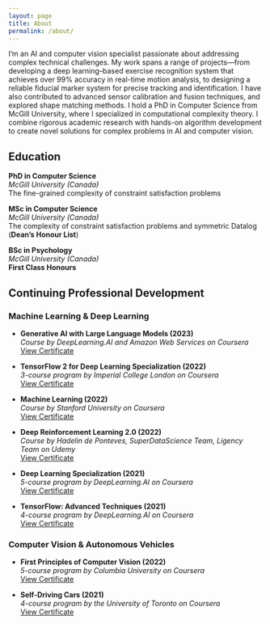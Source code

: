 ```yaml
---
layout: page
title: About
permalink: /about/
---
```


I’m an AI and computer vision specialist passionate about addressing complex technical challenges. My work spans a range of projects—from developing a deep learning–based exercise recognition system that achieves over 99% accuracy in real-time motion analysis, to designing a reliable fiducial marker system for precise tracking and identification. I have also contributed to advanced sensor calibration and fusion techniques, and explored shape matching methods. I hold a PhD in Computer Science from McGill University, where I specialized in computational complexity theory. I combine rigorous academic research with hands-on algorithm development to create novel solutions for complex problems in AI and computer vision.

## Education

**PhD in Computer Science**  
*McGill University (Canada)*  
The fine-grained complexity of constraint satisfaction problems

**MSc in Computer Science**  
*McGill University (Canada)*  
The complexity of constraint satisfaction problems and symmetric Datalog (**Dean’s Honour List**)

**BSc in Psychology**  
*McGill University (Canada)*  
**First Class Honours**
## Continuing Professional Development

### Machine Learning & Deep Learning

- **Generative AI with Large Language Models (2023)**  
  *Course by DeepLearning.AI and Amazon Web Services on Coursera*  
  [View Certificate](https://www.coursera.org/account/accomplishments/records/GX99WPS6PX6F)

- **TensorFlow 2 for Deep Learning Specialization (2022)**  
  *3-course program by Imperial College London on Coursera*  
  [View Certificate](https://www.coursera.org/share/ca02e8572a9abf8b49a8897c78709347)

- **Machine Learning (2022)**  
  *Course by Stanford University on Coursera*  
  [View Certificate](https://coursera.org/share/7af27eb122bda0b6f8f20f7c85bb101a)

- **Deep Reinforcement Learning 2.0 (2022)**  
  *Course by Hadelin de Ponteves, SuperDataScience Team, Ligency Team on Udemy*  
  [View Certificate](https://www.udemy.com/certificate/UC-4203332c-2fbf-4844-89d9-6367b6e77f14/)

- **Deep Learning Specialization (2021)**  
  *5-course program by DeepLearning.AI on Coursera*  
  [View Certificate](https://www.coursera.org/account/accomplishments/specialization/X5LZKN3QQYQK)

- **TensorFlow: Advanced Techniques (2021)**  
  *4-course program by DeepLearning.AI on Coursera*  
  [View Certificate](https://coursera.org/share/c2c6af0e299b244a91f96e699e5c4d42)

### Computer Vision & Autonomous Vehicles

- **First Principles of Computer Vision (2022)**  
  *5-course program by Columbia University on Coursera*  
  [View Certificate](https://coursera.org/share/df178ecca8a09e57b5d3ce0afe4697a5)

- **Self-Driving Cars (2021)**  
  *4-course program by the University of Toronto on Coursera*  
  [View Certificate](https://coursera.org/share/8b78823d583830e858e8ab2e2a64c65a)
